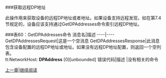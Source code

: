 ###获取远程DP地址

此操作用来获取设备的远程DP地址或者地址。如果设备支持远程发现，如在第7.4节规定的，设备应该支持通过GetDPAddresses命令索引远程DP地址。

###表60：GetDPAddresses命令
消息名|描述
----|----
GetDPAddressesRequest|这是一个空消息
GetDPAddressesResponse|此消息包含设备配置的远程DP地址或地址。如果没有远程DP地址配置，则返回一个空列表。<br />tt:NetworkHost: **DPAddress** [0][unbounded]
错误代码|描述
 |没有相关的命令




[上一章](08.03.21.md)|[继续阅读](08.03.23.md)


